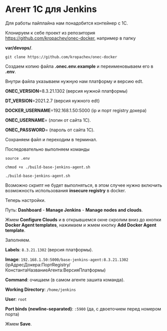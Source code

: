 # Агент 1С для Jenkins

Для работы пайплайна нам понадобится контейнер с 1С.

Клонируем к себе проект из репозитория https://github.com/kropachev/onec-docker, например в папку 

**var/devops/**.

```
git clone https://github.com/kropachev/onec-docker
```

Создаем копию файла **.onec.env.example** и переименовываем его в **.env**.

Внутри файла указываем нужную нам платформу и версию edt.

**ONEC_VERSION**=8.3.21.1302 (версия нужной платформы)

**DT_VERSION**=2021.2.7 (версия нужного edt)

**DOCKER_USERNAME**=192.168.1.50:5000 (ip и порт registry докера)

**ONEC_USERNAME**= (логин от сайта 1С).

**ONEC_PASSWORD**= (пароль от сайта 1С).

Сохраняем файл и переходим в терминал.

Последовательно выполняем команды

```
source .env
```
```
chmod +x ./build-base-jenkins-agent.sh
```
```
./build-base-jenkins-agent.sh
```
Возможно скрипт не будет выполняться, в этом случее нужно включить возможность использования **insecure registry** в docker.


Теперь настройки.

Путь: **Dashboard** - **Manage Jenkins** - **Manage nodes and clouds**.

Жмем **Configure Clouds** и в открывшемся окне скролим вниз до кнопки **Docker Agent templates**, нажимаем и жмем кнопку **Add Docker Agent template**.

Заполняем.

**Labels**: `8.3.21.1302` (версия платформы).

**Image**: `192.168.1.50:5000/base-jenkins-agent:8.3.21.1302` (ipАдресДокера:ПортRegistry/КонстантаНазваниеАгента:ВерсияПлатформы)

**Command**: очищаем (в самом агенте зашита команда).

**Working Directory**: `/home/jenkins`

**User**: `root`

**Port binds (newline-separated)**: `:5900` (да, с двоеточием перед номером порта)

Жмем **Save**.
